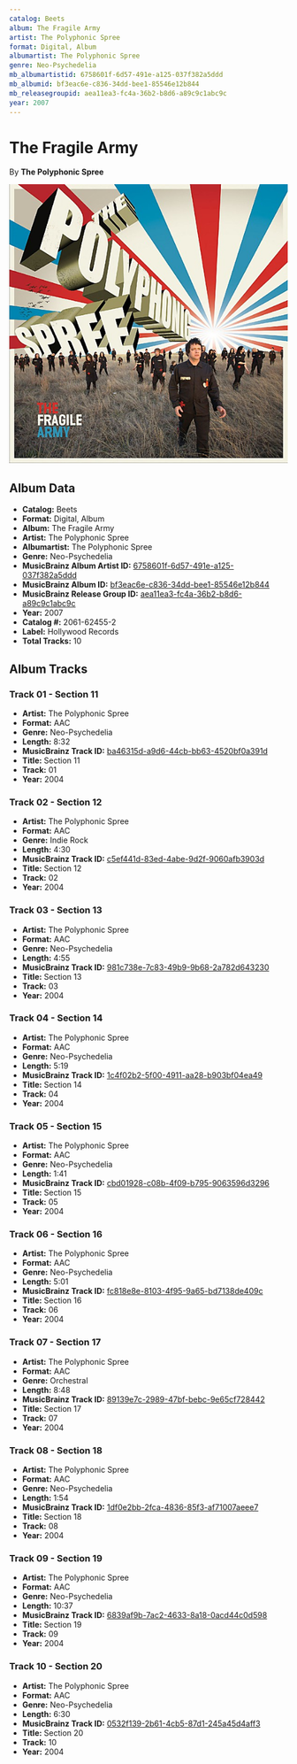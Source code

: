 ```yaml
---
catalog: Beets
album: The Fragile Army
artist: The Polyphonic Spree
format: Digital, Album
albumartist: The Polyphonic Spree
genre: Neo-Psychedelia
mb_albumartistid: 6758601f-6d57-491e-a125-037f382a5ddd
mb_albumid: bf3eac6e-c836-34dd-bee1-85546e12b844
mb_releasegroupid: aea11ea3-fc4a-36b2-b8d6-a89c9c1abc9c
year: 2007
---
```


# The Fragile Army

By **The Polyphonic Spree**

![](../../assets/beetscovers/The_Polyphonic_Spree-The_Fragile_Army.jpg)

## Album Data

- **Catalog:** Beets
- **Format:** Digital, Album
- **Album:** The Fragile Army
- **Artist:** The Polyphonic Spree
- **Albumartist:** The Polyphonic Spree
- **Genre:** Neo-Psychedelia
- **MusicBrainz Album Artist ID:** [6758601f-6d57-491e-a125-037f382a5ddd](https://musicbrainz.org/artist/6758601f-6d57-491e-a125-037f382a5ddd)
- **MusicBrainz Album ID:** [bf3eac6e-c836-34dd-bee1-85546e12b844](https://musicbrainz.org/release/bf3eac6e-c836-34dd-bee1-85546e12b844)
- **MusicBrainz Release Group ID:** [aea11ea3-fc4a-36b2-b8d6-a89c9c1abc9c](https://musicbrainz.org/release-group/aea11ea3-fc4a-36b2-b8d6-a89c9c1abc9c)
- **Year:** 2007
- **Catalog #:** 2061-62455-2
- **Label:** Hollywood Records
- **Total Tracks:** 10

## Album Tracks

### Track 01 - Section 11

- **Artist:** The Polyphonic Spree
- **Format:** AAC
- **Genre:** Neo-Psychedelia
- **Length:** 8:32
- **MusicBrainz Track ID:** [ba46315d-a9d6-44cb-bb63-4520bf0a391d](https://musicbrainz.org/recording/ba46315d-a9d6-44cb-bb63-4520bf0a391d)
- **Title:** Section 11
- **Track:** 01
- **Year:** 2004

### Track 02 - Section 12

- **Artist:** The Polyphonic Spree
- **Format:** AAC
- **Genre:** Indie Rock
- **Length:** 4:30
- **MusicBrainz Track ID:** [c5ef441d-83ed-4abe-9d2f-9060afb3903d](https://musicbrainz.org/recording/c5ef441d-83ed-4abe-9d2f-9060afb3903d)
- **Title:** Section 12
- **Track:** 02
- **Year:** 2004

### Track 03 - Section 13

- **Artist:** The Polyphonic Spree
- **Format:** AAC
- **Genre:** Neo-Psychedelia
- **Length:** 4:55
- **MusicBrainz Track ID:** [981c738e-7c83-49b9-9b68-2a782d643230](https://musicbrainz.org/recording/981c738e-7c83-49b9-9b68-2a782d643230)
- **Title:** Section 13
- **Track:** 03
- **Year:** 2004

### Track 04 - Section 14

- **Artist:** The Polyphonic Spree
- **Format:** AAC
- **Genre:** Neo-Psychedelia
- **Length:** 5:19
- **MusicBrainz Track ID:** [1c4f02b2-5f00-4911-aa28-b903bf04ea49](https://musicbrainz.org/recording/1c4f02b2-5f00-4911-aa28-b903bf04ea49)
- **Title:** Section 14
- **Track:** 04
- **Year:** 2004

### Track 05 - Section 15

- **Artist:** The Polyphonic Spree
- **Format:** AAC
- **Genre:** Neo-Psychedelia
- **Length:** 1:41
- **MusicBrainz Track ID:** [cbd01928-c08b-4f09-b795-9063596d3296](https://musicbrainz.org/recording/cbd01928-c08b-4f09-b795-9063596d3296)
- **Title:** Section 15
- **Track:** 05
- **Year:** 2004

### Track 06 - Section 16

- **Artist:** The Polyphonic Spree
- **Format:** AAC
- **Genre:** Neo-Psychedelia
- **Length:** 5:01
- **MusicBrainz Track ID:** [fc818e8e-8103-4f95-9a65-bd7138de409c](https://musicbrainz.org/recording/fc818e8e-8103-4f95-9a65-bd7138de409c)
- **Title:** Section 16
- **Track:** 06
- **Year:** 2004

### Track 07 - Section 17

- **Artist:** The Polyphonic Spree
- **Format:** AAC
- **Genre:** Orchestral
- **Length:** 8:48
- **MusicBrainz Track ID:** [89139e7c-2989-47bf-bebc-9e65cf728442](https://musicbrainz.org/recording/89139e7c-2989-47bf-bebc-9e65cf728442)
- **Title:** Section 17
- **Track:** 07
- **Year:** 2004

### Track 08 - Section 18

- **Artist:** The Polyphonic Spree
- **Format:** AAC
- **Genre:** Neo-Psychedelia
- **Length:** 1:54
- **MusicBrainz Track ID:** [1df0e2bb-2fca-4836-85f3-af71007aeee7](https://musicbrainz.org/recording/1df0e2bb-2fca-4836-85f3-af71007aeee7)
- **Title:** Section 18
- **Track:** 08
- **Year:** 2004

### Track 09 - Section 19

- **Artist:** The Polyphonic Spree
- **Format:** AAC
- **Genre:** Neo-Psychedelia
- **Length:** 10:37
- **MusicBrainz Track ID:** [6839af9b-7ac2-4633-8a18-0acd44c0d598](https://musicbrainz.org/recording/6839af9b-7ac2-4633-8a18-0acd44c0d598)
- **Title:** Section 19
- **Track:** 09
- **Year:** 2004

### Track 10 - Section 20

- **Artist:** The Polyphonic Spree
- **Format:** AAC
- **Genre:** Neo-Psychedelia
- **Length:** 6:30
- **MusicBrainz Track ID:** [0532f139-2b61-4cb5-87d1-245a45d4aff3](https://musicbrainz.org/recording/0532f139-2b61-4cb5-87d1-245a45d4aff3)
- **Title:** Section 20
- **Track:** 10
- **Year:** 2004

